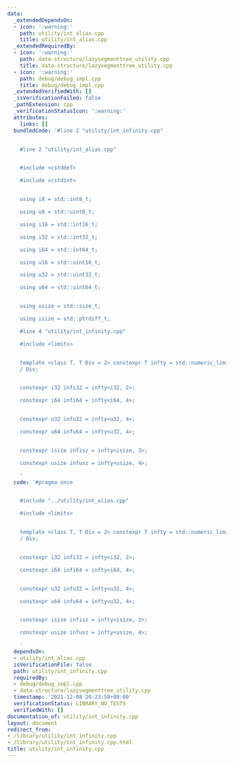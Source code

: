 ```yaml
---
data:
  _extendedDependsOn:
  - icon: ':warning:'
    path: utility/int_alias.cpp
    title: utility/int_alias.cpp
  _extendedRequiredBy:
  - icon: ':warning:'
    path: data-structure/lazysegmenttree_utility.cpp
    title: data-structure/lazysegmenttree_utility.cpp
  - icon: ':warning:'
    path: debug/debug_impl.cpp
    title: debug/debug_impl.cpp
  _extendedVerifiedWith: []
  _isVerificationFailed: false
  _pathExtension: cpp
  _verificationStatusIcon: ':warning:'
  attributes:
    links: []
  bundledCode: '#line 2 "utility/int_infinity.cpp"


    #line 2 "utility/int_alias.cpp"


    #include <cstddef>

    #include <cstdint>


    using i8 = std::int8_t;

    using u8 = std::uint8_t;

    using i16 = std::int16_t;

    using i32 = std::int32_t;

    using i64 = std::int64_t;

    using u16 = std::uint16_t;

    using u32 = std::uint32_t;

    using u64 = std::uint64_t;


    using usize = std::size_t;

    using isize = std::ptrdiff_t;

    #line 4 "utility/int_infinity.cpp"

    #include <limits>


    template <class T, T Div = 2> constexpr T infty = std::numeric_limits<T>::max()
    / Div;


    constexpr i32 infi32 = infty<i32, 2>;

    constexpr i64 infi64 = infty<i64, 4>;


    constexpr u32 infu32 = infty<u32, 4>;

    constexpr u64 infu64 = infty<u32, 4>;


    constexpr isize infisz = infty<isize, 2>;

    constexpr usize infusz = infty<usize, 4>;

    '
  code: '#pragma once


    #include "../utility/int_alias.cpp"

    #include <limits>


    template <class T, T Div = 2> constexpr T infty = std::numeric_limits<T>::max()
    / Div;


    constexpr i32 infi32 = infty<i32, 2>;

    constexpr i64 infi64 = infty<i64, 4>;


    constexpr u32 infu32 = infty<u32, 4>;

    constexpr u64 infu64 = infty<u32, 4>;


    constexpr isize infisz = infty<isize, 2>;

    constexpr usize infusz = infty<usize, 4>;

    '
  dependsOn:
  - utility/int_alias.cpp
  isVerificationFile: false
  path: utility/int_infinity.cpp
  requiredBy:
  - debug/debug_impl.cpp
  - data-structure/lazysegmenttree_utility.cpp
  timestamp: '2021-12-08 20:23:58+09:00'
  verificationStatus: LIBRARY_NO_TESTS
  verifiedWith: []
documentation_of: utility/int_infinity.cpp
layout: document
redirect_from:
- /library/utility/int_infinity.cpp
- /library/utility/int_infinity.cpp.html
title: utility/int_infinity.cpp
---
```

